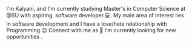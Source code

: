 I'm Kalyani, and I'm currently studying Master's in Computer Science at @SU with aspiring 
software developer.💻. 
My main area of interest lies in software development and I have a love/hate relationship with Programming.😐
Connect with me as 🔭 I’m currently looking for new opportunities .

